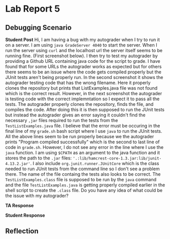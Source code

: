 # Lab Report 5

## Debugging Scenario
**Student Post**
Hi, I am having a bug with my autograder when I try to run it on a server. I am using `java GradeServer 4040` to start the server. When I run the server using `curl` and the localhost url the server itself seems to be running fine. (First screenshot below). I then try to test my autograder by providing a Github URL containing java code for the script to grade. I have found that for some URLs the autograder works as expected but for others there seems to be an issue where the code gets compiled properly but the JUnit tests aren't being properly run. In the second screenshot it shows the autograder testing code that has the wrong filename. Here it properly clones the repository but prints that ListExamples.java file was not found which is the correct result.
However, in the next screenshot the autograder is testing code with the correct implemntation so I expect it to pass all the tests. The autograder properly clones the repository, finds the file, and compiles the code. After doing this it is then supposed to run the JUnit tests but instead the autograder gives an error saying it couldn't find the necessary `,jar` files required to run the tests from the `TestListExamples.java` file.
I believe that the error must be occuring in the final line of my `grade.sh` bash script where I use `java` to run the JUnit tests. All the above lines seem to be run properly because we the autograder prints "Program compiled successfully" which is the second to last line of code in `grade.sh`. However, I do not see any error in the line where I use the `java` function. I am using `$CPATH` as an argument to the java function and it stores the path to the `.jar` files: `'.:lib/hamcrest-core-1.3.jar:lib/junit-4.13.2.jar'`. I also include `org.junit.runner.JUnitCore` which is the class needed to run JUnit tests from the command line so I don't see a problem there. The name of the file containg the tests also looks to be correct. The `TestListExamples.class` file is supposed to be run by the `java` command and the file `TestListExamples.java` is getting properly compiled earlier in the shell script to create the `.class` file. Do you have any idea of what could be the issue with my autograder?

**TA Response**

**Student Response**


## Reflection

